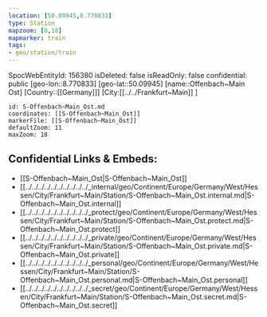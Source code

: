 ```yaml
---
location: [50.09945,8.770833]
type: Station 
mapzoom: [8,18] 
mapmarker: train 
tags:
- geo/station/train
---
```

SpocWebEntityId: 156380
isDeleted: false
isReadOnly: false
confidential: public
[geo-lon::8.770833]
[geo-lat::50.09945]
[name::Offenbach~Main Ost]
[Country::[[Germany]]]
[City:[[../../Frankfurt~Main]] ]


```leaflet
id: S-Offenbach~Main_Ost.md
coordinates: [[S-Offenbach~Main_Ost]]
markerFile: [[S-Offenbach~Main_Ost]]
defaultZoom: 11 
maxZoom: 18
```


## Confidential Links & Embeds: 
- [[S-Offenbach~Main_Ost|S-Offenbach~Main_Ost]] 
- [[../../../../../../../../../../_internal/geo/Continent/Europe/Germany/West/Hessen/City/Frankfurt~Main/Station/S-Offenbach~Main_Ost.internal.md|S-Offenbach~Main_Ost.internal]] 
- [[../../../../../../../../../../_protect/geo/Continent/Europe/Germany/West/Hessen/City/Frankfurt~Main/Station/S-Offenbach~Main_Ost.protect.md|S-Offenbach~Main_Ost.protect]] 
- [[../../../../../../../../../../_private/geo/Continent/Europe/Germany/West/Hessen/City/Frankfurt~Main/Station/S-Offenbach~Main_Ost.private.md|S-Offenbach~Main_Ost.private]] 
- [[../../../../../../../../../../_personal/geo/Continent/Europe/Germany/West/Hessen/City/Frankfurt~Main/Station/S-Offenbach~Main_Ost.personal.md|S-Offenbach~Main_Ost.personal]] 
- [[../../../../../../../../../../_secret/geo/Continent/Europe/Germany/West/Hessen/City/Frankfurt~Main/Station/S-Offenbach~Main_Ost.secret.md|S-Offenbach~Main_Ost.secret]] 
